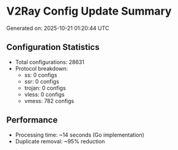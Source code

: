 # V2Ray Config Update Summary
Generated on: 2025-10-21 01:20:44 UTC

## Configuration Statistics
- Total configurations: 28631
- Protocol breakdown:
  - ss: 0 configs
  - ssr: 0 configs
  - trojan: 0 configs
  - vless: 0 configs
  - vmess: 782 configs

## Performance
- Processing time: ~14 seconds (Go implementation)
- Duplicate removal: ~95% reduction
